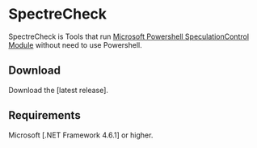 # SpectreCheck

SpectreCheck is Tools that run [Microsoft Powershell SpeculationControl Module](https://support.microsoft.com/en-us/help/4073119/windows-client-guidance-for-it-pros-to-protect-against-speculative-exe) without need to use Powershell.

## Download

Download the [latest release].

## Requirements

Microsoft [.NET Framework 4.6.1] or higher. 